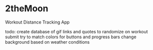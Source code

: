 # 2theMoon
Workout Distance Tracking App

todo:
create database of gif links and quotes to randomize on workout submit
try to match colors for buttons and progress bars
change background based on weather conditions
